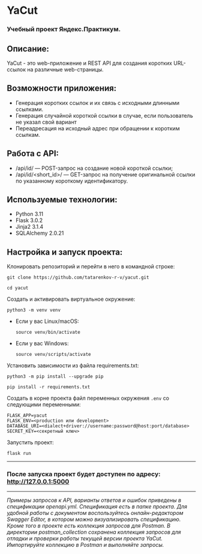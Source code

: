 # YaCut
### Учебный проект Яндекс.Практикум.
## Описание:
YaCut - это web-приложение и REST API для создания коротких URL-ссылок на различные web-страницы.
## Возможности приложения:

- Генерация коротких ссылок и их связь с исходными длинными ссылками.
- Генерация случайной короткой ссылки в случае, если пользователь не указал свой вариант
- Переадресация на исходный адрес при обращении к коротким ссылкам.

## Работа с API:
- /api/id/ — POST-запрос на создание новой короткой ссылки;
- /api/id/<short_id>/ — GET-запрос на получение оригинальной ссылки по указанному короткому идентификатору.

## Используемые технологии:
- Python 3.11
- Flask 3.0.2
- Jinja2 3.1.4
- SQLAlchemy 2.0.21

## Настройка и запуск проекта: 
Клонировать репозиторий и перейти в него в командной строке:

```
git clone https://github.com/tatarenkov-r-v/yacut.git
```

```
cd yacut
```

Cоздать и активировать виртуальное окружение:

```
python3 -m venv venv
```

* Если у вас Linux/macOS:

    ```
    source venv/bin/activate
    ```

* Если у вас Windows:

    ```
    source venv/scripts/activate
    ```

Установить зависимости из файла requirements.txt:

```
python3 -m pip install --upgrade pip
```

```
pip install -r requirements.txt
```
Cоздать в корне проекта файл переменных окружения `.env` со следующими переменными:
```
FLASK_APP=yacut
FLASK_ENV=<production или development>
DATABASE_URI=<dialect+driver://username:password@host:port/database>
SECRET_KEY=<секретный ключ>
```
Запустить проект:

```commandline
flask run
```
***
### После запуска проект будет доступен по адресу: http://127.0.0.1:5000 
***
_Примеры запросов к API, варианты ответов и ошибок приведены в спецификации openapi.yml. 
Спецификация есть в папке проекта. 
Для удобной работы с документом воспользуйтесь онлайн-редактором Swagger Editor, в котором можно визуализировать спецификацию.
Кроме того в проекте есть коллекция запросов для Postman. В директории postman_collection сохранена коллекция запросов для отладки и проверки работы текущей версии проекта YaCut.
Импортируйте коллекцию в Postman и выполняйте запросы._